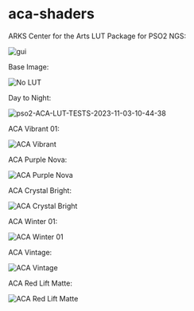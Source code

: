 # aca-shaders

ARKS Center for the Arts LUT Package for PSO2 NGS:

![gui](https://github.com/Faya-NGS/aca-shaders/assets/125037783/14778f92-558c-494e-b267-e94a52c5bc6f)


Base Image:

![No LUT](https://github.com/Faya-NGS/aca-shaders/assets/125037783/d425b18f-117f-4755-a129-b30e0c10d1fe)


Day to Night:

![pso2-ACA-LUT-TESTS-2023-11-03-10-44-38](https://github.com/Faya-NGS/aca-shaders/assets/125037783/7172daf9-fbc8-40eb-a9b6-43c5ee82f127)


ACA Vibrant 01:

![ACA Vibrant](https://github.com/Faya-NGS/aca-shaders/assets/125037783/db5b3aad-e82a-4cbd-b128-f4afceb6609d)


ACA Purple Nova:

![ACA Purple Nova](https://github.com/Faya-NGS/aca-shaders/assets/125037783/04f2c8e4-9016-4804-a590-45e875f91fb5)


ACA Crystal Bright:

![ACA Crystal Bright](https://github.com/Faya-NGS/aca-shaders/assets/125037783/8862f8d3-818f-4881-b554-d1645d130769)


ACA Winter 01:

![ACA Winter 01](https://github.com/Faya-NGS/aca-shaders/assets/125037783/8ad550d8-2745-4c02-a475-7541d990e9d3)


ACA Vintage:

![ACA Vintage](https://github.com/Faya-NGS/aca-shaders/assets/125037783/9cbc8989-180a-40ec-9f4d-41edf2bad232)


ACA Red Lift Matte:

![ACA Red Lift Matte](https://github.com/Faya-NGS/aca-shaders/assets/125037783/ad106e2e-dc9f-4d3d-8de6-b3c48ad0c9e8)

